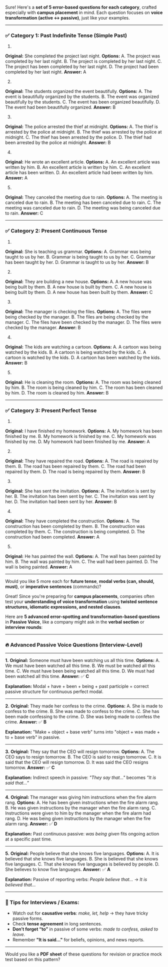 Sure! Here's a **set of 5 error-based questions for each category**, crafted especially with **campus placement** in mind. Each question focuses on **voice transformation (active ↔ passive)**, just like your examples.

---

### ✅ **Category 1: Past Indefinite Tense (Simple Past)**

1.

**Original:** She completed the project last night.
**Options:**
A. The project was completed by her last night.
B. The project is completed by her last night.
C. The project has been completed by her last night.
D. The project had been completed by her last night.
**Answer:** A

2.

**Original:** The students organized the event beautifully.
**Options:**
A. The event is beautifully organized by the students.
B. The event was organized beautifully by the students.
C. The event has been organized beautifully.
D. The event had been beautifully organized.
**Answer:** B

3.

**Original:** The police arrested the thief at midnight.
**Options:**
A. The thief is arrested by the police at midnight.
B. The thief was arrested by the police at midnight.
C. The thief has been arrested by the police.
D. The thief had been arrested by the police at midnight.
**Answer:** B

4.

**Original:** He wrote an excellent article.
**Options:**
A. An excellent article was written by him.
B. An excellent article is written by him.
C. An excellent article has been written.
D. An excellent article had been written by him.
**Answer:** A

5.

**Original:** They canceled the meeting due to rain.
**Options:**
A. The meeting is canceled due to rain.
B. The meeting has been canceled due to rain.
C. The meeting was canceled due to rain.
D. The meeting was being canceled due to rain.
**Answer:** C

---

### ✅ **Category 2: Present Continuous Tense**

1.

**Original:** She is teaching us grammar.
**Options:**
A. Grammar was being taught to us by her.
B. Grammar is being taught to us by her.
C. Grammar has been taught by her.
D. Grammar is taught to us by her.
**Answer:** B

2.

**Original:** They are building a new house.
**Options:**
A. A new house was being built by them.
B. A new house is built by them.
C. A new house is being built by them.
D. A new house has been built by them.
**Answer:** C

3.

**Original:** The manager is checking the files.
**Options:**
A. The files were being checked by the manager.
B. The files are being checked by the manager.
C. The files have been checked by the manager.
D. The files were checked by the manager.
**Answer:** B

4.

**Original:** The kids are watching a cartoon.
**Options:**
A. A cartoon was being watched by the kids.
B. A cartoon is being watched by the kids.
C. A cartoon is watched by the kids.
D. A cartoon has been watched by the kids.
**Answer:** B

5.

**Original:** He is cleaning the room.
**Options:**
A. The room was being cleaned by him.
B. The room is being cleaned by him.
C. The room has been cleaned by him.
D. The room is cleaned by him.
**Answer:** B

---

### ✅ **Category 3: Present Perfect Tense**

1.

**Original:** I have finished my homework.
**Options:**
A. My homework has been finished by me.
B. My homework is finished by me.
C. My homework was finished by me.
D. My homework had been finished by me.
**Answer:** A

2.

**Original:** They have repaired the road.
**Options:**
A. The road is repaired by them.
B. The road has been repaired by them.
C. The road had been repaired by them.
D. The road is being repaired by them.
**Answer:** B

3.

**Original:** She has sent the invitation.
**Options:**
A. The invitation is sent by her.
B. The invitation has been sent by her.
C. The invitation was sent by her.
D. The invitation had been sent by her.
**Answer:** B

4.

**Original:** They have completed the construction.
**Options:**
A. The construction has been completed by them.
B. The construction was completed by them.
C. The construction is being completed.
D. The construction had been completed.
**Answer:** A

5.

**Original:** He has painted the wall.
**Options:**
A. The wall has been painted by him.
B. The wall was painted by him.
C. The wall had been painted.
D. The wall is being painted.
**Answer:** A

---

Would you like 5 more each for **future tense**, **modal verbs (can, should, must)**, or **imperative sentences** (commands)?








Great! Since you're preparing for **campus placements**, companies often test your **understanding of voice transformation** using **twisted sentence structures, idiomatic expressions, and nested clauses**.

Here are **5 advanced error-spotting and transformation-based questions** in **Passive Voice**, like a company might ask in the **verbal section** or **interview rounds**:

---

### 🔥 **Advanced Passive Voice Questions (Interview-Level)**

---

**1.**
**Original:** Someone must have been watching us all this time.
**Options:**
A. We must have been watched all this time.
B. We must be watched all this time.
C. We must have been being watched all this time.
D. We must had been watched all this time.
**Answer:** ✅ **C**

**Explanation:** Modal + have + been + being + past participle = correct passive structure for continuous perfect modal.

---

**2.**
**Original:** They made her confess to the crime.
**Options:**
A. She is made to confess to the crime.
B. She was made to confess to the crime.
C. She has been made confessing to the crime.
D. She was being made to confess the crime.
**Answer:** ✅ **B**

**Explanation:** "Make + object + base verb" turns into "object + was made + to + base verb" in passive.

---

**3.**
**Original:** They say that the CEO will resign tomorrow.
**Options:**
A. The CEO says to resign tomorrow.
B. The CEO is said to resign tomorrow.
C. It is said that the CEO will resign tomorrow.
D. It was said the CEO resigns tomorrow.
**Answer:** ✅ **C**

**Explanation:** Indirect speech in passive: *"They say that..."* becomes *"It is said that..."*

---

**4.**
**Original:** The manager was giving him instructions when the fire alarm rang.
**Options:**
A. He has been given instructions when the fire alarm rang.
B. He was given instructions by the manager when the fire alarm rang.
C. Instructions were given to him by the manager when the fire alarm had rang.
D. He was being given instructions by the manager when the fire alarm rang.
**Answer:** ✅ **D**

**Explanation:** Past continuous passive: *was being given* fits ongoing action at a specific past time.

---

**5.**
**Original:** People believe that she knows five languages.
**Options:**
A. It is believed that she knows five languages.
B. She is believed that she knows five languages.
C. That she knows five languages is believed by people.
D. She believes to know five languages.
**Answer:** ✅ **A**

**Explanation:** Passive of reporting verbs: *People believe that...* → *It is believed that...*

---

### 💼 Tips for Interviews / Exams:

* Watch out for **causative verbs**: *make, let, help* → they have tricky passive forms.
* Check **tense agreement** in long sentences.
* **Don’t forget “to”** in passive of some verbs: *made to confess, asked to leave*.
* Remember **"It is said..."** for beliefs, opinions, and news reports.

---

Would you like a **PDF sheet** of these questions for revision or practice mock test based on this pattern?
